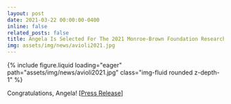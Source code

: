 ```yaml
---
layout: post
date: 2021-03-22 00:00:00-0400
inline: false
related_posts: false
title: Angela Is Selected For The 2021 Monroe-Brown Foundation Research Excellence Award
img: assets/img/news/avioli2021.jpg
---
```


<div class="row mt-4 justify-content-center">
    <div class="col-sm-12 col-md-6">
        {% include figure.liquid loading="eager" path="assets/img/news/avioli2021.jpg" class="img-fluid rounded z-depth-1" %}
    </div>
</div>

Congratulations, Angela!
[[Press Release](https://me.engin.umich.edu/news-events/news/seven-faculty-members-receives-college-engineering-awards-2020-21/)]